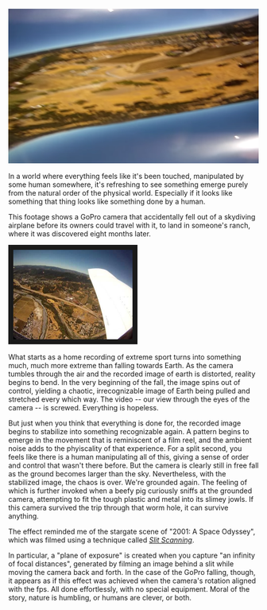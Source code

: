 ![Box](assets/N7NfYGk.png)

In a world where everything feels like it's been touched, manipulated by some human somewhere, it's refreshing to see something emerge purely from the natural order of the physical world. Especially if it looks like something that thing looks like something done by a human.

This footage shows a GoPro camera that accidentally fell out of a skydiving airplane before its owners could travel with it, to land in someone's ranch, where it was discovered eight months later. 

<a href="http://www.youtube.com/watch?feature=player_embedded&v=QrxPuk0JefA
" target="_blank"><img src="assets/0.jpg" 
alt="IMAGE ALT TEXT HERE" width="240" height="180"  border="10" /></a>

What starts as a home recording of extreme sport turns into something much, much more extreme than falling towards Earth. As the camera tumbles through the air and the recorded image of earth is distorted, reality begins to bend. In the very beginning of the fall, the image spins out of control, yielding a chaotic, irrecognizable image of Earth being pulled and stretched every which way. The video -- our view through the eyes of the camera -- is screwed. Everything is hopeless. 

But just when you think that everything is done for, the recorded image begins to stabilize into something recognizable again. A pattern begins to emerge in the movement that is reminiscent of a film reel, and the ambient noise adds to the phyiscality of that experience. For a split second, you feels like there is a human manipulating all of this, giving a sense of order and control that wasn't there before. But the camera is clearly still in free fall as the ground becomes larger than the sky. Nevertheless, with the stabilized image, the chaos is over. We're grounded again. The feeling of which is further invoked when a beefy pig curiously sniffs at the grounded camera, attempting to fit the tough plastic and metal into its slimey jowls. If this camera survived the trip through that worm hole, it can survive anything.

The effect reminded me of the stargate scene of "2001: A Space Odyssey", which was filmed using a technique called *[Slit Scanning](https://vimeo.com/41747091)*. 

In particular, a "plane of exposure" is created when you capture "an infinity of focal distances", generated by filming an image behind a slit while moving the camera back and forth. In the case of the GoPro falling, though, it appears as if this effect was achieved when the camera's rotation aligned with the fps. All done effortlessly, with no special equipment. Moral of the story, nature is humbling, or humans are clever, or both.